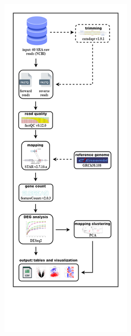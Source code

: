 <img src="./assets/RNASeq_Pipeline_Workflow.png"
     alt="Markdown Monster icon"
     style="float: left; margin-right: 10px;" />